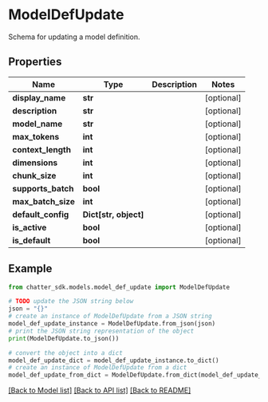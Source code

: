 # ModelDefUpdate

Schema for updating a model definition.

## Properties

Name | Type | Description | Notes
------------ | ------------- | ------------- | -------------
**display_name** | **str** |  | [optional] 
**description** | **str** |  | [optional] 
**model_name** | **str** |  | [optional] 
**max_tokens** | **int** |  | [optional] 
**context_length** | **int** |  | [optional] 
**dimensions** | **int** |  | [optional] 
**chunk_size** | **int** |  | [optional] 
**supports_batch** | **bool** |  | [optional] 
**max_batch_size** | **int** |  | [optional] 
**default_config** | **Dict[str, object]** |  | [optional] 
**is_active** | **bool** |  | [optional] 
**is_default** | **bool** |  | [optional] 

## Example

```python
from chatter_sdk.models.model_def_update import ModelDefUpdate

# TODO update the JSON string below
json = "{}"
# create an instance of ModelDefUpdate from a JSON string
model_def_update_instance = ModelDefUpdate.from_json(json)
# print the JSON string representation of the object
print(ModelDefUpdate.to_json())

# convert the object into a dict
model_def_update_dict = model_def_update_instance.to_dict()
# create an instance of ModelDefUpdate from a dict
model_def_update_from_dict = ModelDefUpdate.from_dict(model_def_update_dict)
```
[[Back to Model list]](../README.md#documentation-for-models) [[Back to API list]](../README.md#documentation-for-api-endpoints) [[Back to README]](../README.md)



